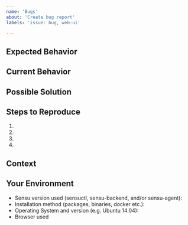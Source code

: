 ```yaml
---
name: 'Bugs'
about: 'Create bug report'
labels: 'issue: bug, web-ui'

---
```


<!--- Provide a general summary of the issue in the Title above -->

## Expected Behavior
<!--- If you're looking for help, please see https://sensuapp.org/support for resources --->
<!--- Tell us what should happen -->

## Current Behavior
<!--- Tell us what happens instead of the expected behavior -->

## Possible Solution
<!--- Not obligatory, but suggest a fix/reason for the bug, -->
<!--- or ideas as to the implementation of the addition or change -->

## Steps to Reproduce
<!--- Provide a link to a live example, or an unambiguous set of steps to -->
<!--- reproduce this bug. Include code or configuration to reproduce, if relevant -->
1.
2.
3.
4.

## Context
<!--- How has this issue affected you? What are you trying to accomplish? -->
<!--- Providing context (e.g. links to configuration settings, stack strace or log data) helps us come up with a solution that is most useful in the real world -->

## Your Environment
<!--- Include as many relevant details about the environment you experienced the bug in -->
* Sensu version used (sensuctl, sensu-backend, and/or sensu-agent):
* Installation method (packages, binaries, docker etc.):
* Operating System and version (e.g. Ubuntu 14.04):
* Browser used

